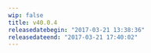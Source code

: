 ```yaml
---
wip: false
title: v40.0.4
releasedatebegin: "2017-03-21 13:38:36"
releasedateend: "2017-03-21 17:40:02"
---
```

